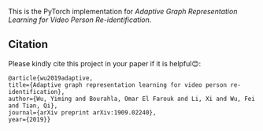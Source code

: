 This is the PyTorch implementation for *Adaptive Graph Representation Learning for Video Person Re-identification*.

## Citation
Please kindly cite this project in your paper if it is helpful😊:
```
@article{wu2019adaptive,
title={Adaptive graph representation learning for video person re-identification},
author={Wu, Yiming and Bourahla, Omar El Farouk and Li, Xi and Wu, Fei and Tian, Qi},
journal={arXiv preprint arXiv:1909.02240},
year={2019}}
```
